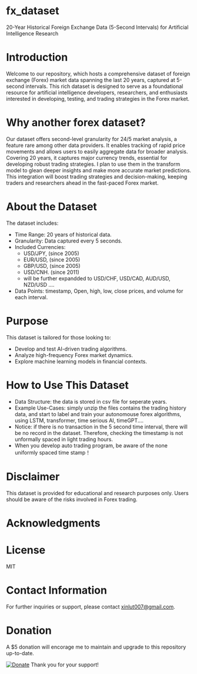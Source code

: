 # fx_dataset
20-Year Historical Foreign Exchange Data (5-Second Intervals) for Artificial Intelligence Research

# Introduction
Welcome to our repository, which hosts a comprehensive dataset of foreign exchange (Forex) market data spanning the last 20 years, captured at 5-second intervals. This rich dataset is designed to serve as a foundational resource for artificial intelligence developers, researchers, and enthusiasts interested in developing, testing, and trading strategies in the Forex market.

# Why another forex dataset?
Our dataset offers second-level granularity for 24/5 market analysis, a feature rare among other data providers. It enables tracking of rapid price movements and allows users to easily aggregate data for broader analysis. Covering 20 years, it captures major currency trends, essential for developing robust trading strategies. I plan to use them in the transform model to glean deeper insights and make more accurate market predictions. This integration will boost trading strategies and decision-making, keeping traders and researchers ahead in the fast-paced Forex market. 

# About the Dataset
The dataset includes:

* Time Range: 20 years of historical data.
* Granularity: Data captured every 5 seconds.
* Included Currencies:
  *   USD/JPY, (since 2005)
  *   EUR/USD, (since 2005)
  *   GBP/USD, (since 2005)
  *   USD/CNH. (since 2011)
  *   will be further expandded to USD/CHF, USD/CAD, AUD/USD, NZD/USD ....
* Data Points: timestamp, Open, high, low, close prices, and volume for each interval.

# Purpose
This dataset is tailored for those looking to:

* Develop and test AI-driven trading algorithms.
* Analyze high-frequency Forex market dynamics.
* Explore machine learning models in financial contexts.

# How to Use This Dataset

* Data Structure: the data is stored in csv file for seperate years. 
* Example Use-Cases: simply unzip the files contains the trading history data, and start to label and train your autonomouse forex algorithms, using LSTM, transformer, time serious AI, timeGPT....
* Notice: if there is no transaction in the 5 second time interval, there will be no record in the dataset. Therefore, checking the timestamp is not unformally spaced in light trading hours.
* When you develop auto trading program, be aware of the none uniformly spaced time stamp！
  
# Disclaimer
This dataset is provided for educational and research purposes only.
Users should be aware of the risks involved in Forex trading.

# Acknowledgments

# License
MIT

# Contact Information
For further inquiries or support, please contact xinlut007@gmail.com.

# Donation
A $5 donation will encorage me to maintain and upgrade to this repository up-to-date. 

[![Donate](https://www.paypalobjects.com/en_US/i/btn/btn_donate_LG.gif)](https://www.paypal.com/donate/?hosted_button_id=BBEQ6LQ4M736N)
Thank you for your support!
